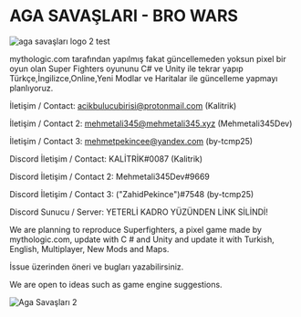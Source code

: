 # AGA SAVAŞLARI - BRO WARS
![aga savaşları logo 2 test](https://user-images.githubusercontent.com/70946597/116781941-ee003100-aa8e-11eb-9068-9a7fe090f929.PNG)


mythologic.com tarafından yapılmış fakat güncellemeden yoksun pixel bir oyun olan Super Fighters oyununu C# ve Unity ile tekrar yapıp Türkçe,İngilizce,Online,Yeni Modlar ve Haritalar ile güncelleme yapmayı planlıyoruz.

İletişim / Contact: acikbulucubirisi@protonmail.com (Kalitrik)

İletişim / Contact 2: mehmetali345@mehmetali345.xyz (Mehmetali345Dev)

İletişim / Contact 3: mehmetpekincee@yandex.com (by-tcmp25)

Discord İletişim / Contact: KALİTRİK#0087 (Kalitrik)

Discord İletişim / Contact 2: Mehmetali345Dev#9669

Discord İletişim / Contact 3: ("ZahidPekince")#7548 (by-tcmp25)

Discord Sunucu / Server: YETERLİ KADRO YÜZÜNDEN LİNK SİLİNDİ!

We are planning to reproduce Superfighters, a pixel game made by mythologic.com, update with C # and Unity and update it with Turkish, English, Multiplayer, New Mods and Maps.


 İssue üzerinden öneri ve bugları yazabilirsiniz.
 
 We are open to ideas such as game engine suggestions.
 
![Aga Savaşları 2](https://user-images.githubusercontent.com/70946597/116781952-fa848980-aa8e-11eb-820d-128c684ead38.png)

